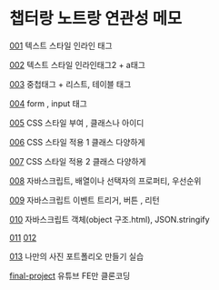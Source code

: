 # 챕터랑 노트랑 연관성 메모

[001](index001.html)
텍스트 스타일 인라인 태그

[002](index002.html)
텍스트 스타일 인라인태그2 + a태그

[003](index003.html)
중첩태그 + 리스트, 테이블 태그

[004](index004.html)
form , input 태그

[005](index005.html)
CSS 스타일 부여 , 클래스나 아이디

[006](index006.html)
CSS 스타일 적용 1 클래스 다양하게

[007](index007.html)
CSS 스타일 적용 2 클래스 다양하게

[008](index008.html)
자바스크립트, 배열이나 선택자의 프로퍼티, 우선순위

[009](index009.html)
자바스크립트 이벤트 트리거, 버튼 , 리턴

[010](index010.html)
자바스크립트 객체(object 구조.html), JSON.stringify

[011](index011.html)
[012](index012.html)

[013](index013.html)
나만의 사진 포트폴리오 만들기 실습

[final-project](final-project\index.html)
유튜브 FE만 클론코딩

